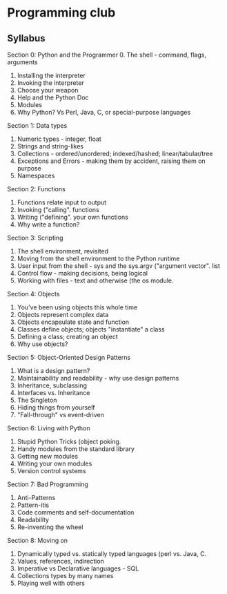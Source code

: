 Programming club
================

Syllabus
--------

Section 0: Python and the Programmer
0. The shell - command, flags, arguments
1. Installing the interpreter
2. Invoking the interpreter
3. Choose your weapon
4. Help and the Python Doc
5. Modules
6. Why Python? Vs Perl, Java, C, or special-purpose languages

Section 1: Data types
1. Numeric types - integer, float
2. Strings and string-likes
3. Collections - ordered/unordered; indexed/hashed; linear/tabular/tree
4. Exceptions and Errors - making them by accident, raising them on purpose
5. Namespaces

Section 2: Functions
1. Functions relate input to output
2. Invoking ("calling". functions
3. Writing ("defining". your own functions
4. Why write a function?

Section 3: Scripting
1. The shell environment, revisited
2. Moving from the shell environment to the Python runtime
3. User input from the shell - sys and the sys.argv ("argument vector". list
4. Control flow - making decisions, being logical
5. Working with files - text and otherwise (the os module.

Section 4: Objects
1. You've been using objects this whole time
2. Objects represent complex data
3. Objects encapsulate state and function
4. Classes define objects; objects "instantiate" a class
5. Defining a class; creating an object
6. Why use objects?

Section 5: Object-Oriented Design Patterns
1. What is a design pattern?
2. Maintainability and readability - why use design patterns
3. Inheritance, subclassing
4. Interfaces vs. Inheritance
5. The Singleton
6. Hiding things from yourself
7. "Fall-through" vs event-driven

Section 6: Living with Python
1. Stupid Python Tricks (object poking.
2. Handy modules from the standard library
3. Getting new modules
4. Writing your own modules
5. Version control systems

Section 7: Bad Programming
1. Anti-Patterns
2. Pattern-itis
3. Code comments and self-documentation
4. Readability
5. Re-inventing the wheel

Section 8: Moving on
1. Dynamically typed vs. statically typed languages (perl vs. Java, C.
2. Values, references, indirection
3. Imperative vs Declarative languages - SQL
4. Collections types by many names
5. Playing well with others